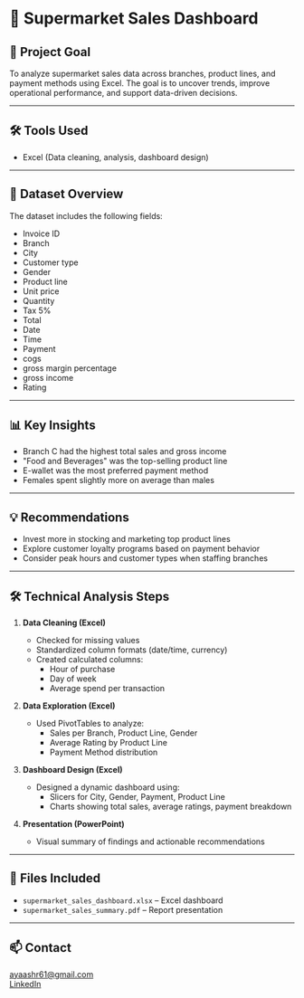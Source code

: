 # 🧺 Supermarket Sales Dashboard

## 🧠 Project Goal  
To analyze supermarket sales data across branches, product lines, and payment methods using Excel. The goal is to uncover trends, improve operational performance, and support data-driven decisions.

---

## 🛠️ Tools Used  
- Excel (Data cleaning, analysis, dashboard design)

---

## 📄 Dataset Overview  
The dataset includes the following fields:
- Invoice ID
- Branch
- City
- Customer type
- Gender
- Product line
- Unit price
- Quantity
- Tax 5%
- Total
- Date
- Time
- Payment
- cogs
- gross margin percentage
- gross income
- Rating

---

## 📊 Key Insights  
- Branch C had the highest total sales and gross income  
- "Food and Beverages" was the top-selling product line  
- E-wallet was the most preferred payment method  
- Females spent slightly more on average than males

---

## 💡 Recommendations  
- Invest more in stocking and marketing top product lines  
- Explore customer loyalty programs based on payment behavior  
- Consider peak hours and customer types when staffing branches

---

## 🛠️ Technical Analysis Steps

1. **Data Cleaning (Excel)**  
   - Checked for missing values  
   - Standardized column formats (date/time, currency)  
   - Created calculated columns:
     - Hour of purchase  
     - Day of week  
     - Average spend per transaction

2. **Data Exploration (Excel)**  
   - Used PivotTables to analyze:
     - Sales per Branch, Product Line, Gender  
     - Average Rating by Product Line  
     - Payment Method distribution

3. **Dashboard Design (Excel)**  
   - Designed a dynamic dashboard using:
     - Slicers for City, Gender, Payment, Product Line  
     - Charts showing total sales, average ratings, payment breakdown

4. **Presentation (PowerPoint)**  
   - Visual summary of findings and actionable recommendations

---

## 📁 Files Included  
- `supermarket_sales_dashboard.xlsx` – Excel dashboard  
- `supermarket_sales_summary.pdf` – Report presentation

---

## 📫 Contact  
ayaashr61@gmail.com  
[LinkedIn](https://www.linkedin.com/in/aya-ashraf-/)
